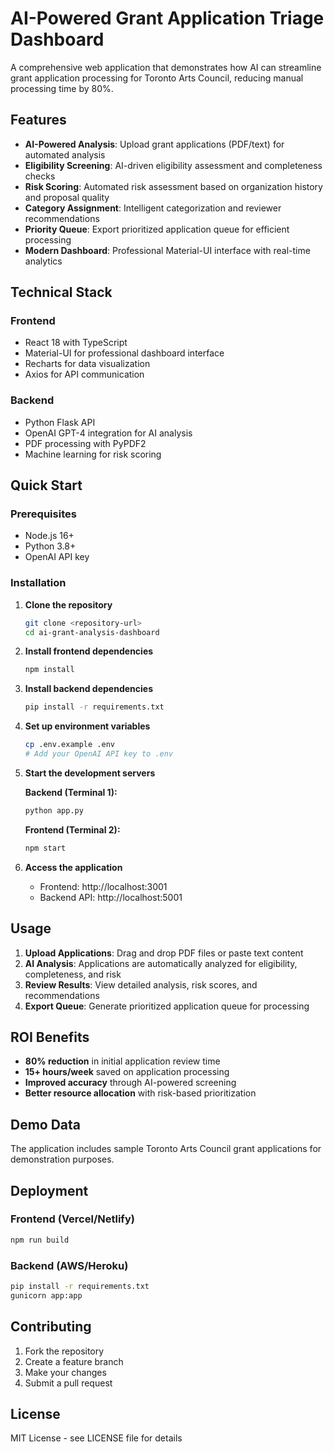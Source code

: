 # AI-Powered Grant Application Triage Dashboard

A comprehensive web application that demonstrates how AI can streamline grant application processing for Toronto Arts Council, reducing manual processing time by 80%.

## Features

- **AI-Powered Analysis**: Upload grant applications (PDF/text) for automated analysis
- **Eligibility Screening**: AI-driven eligibility assessment and completeness checks
- **Risk Scoring**: Automated risk assessment based on organization history and proposal quality
- **Category Assignment**: Intelligent categorization and reviewer recommendations
- **Priority Queue**: Export prioritized application queue for efficient processing
- **Modern Dashboard**: Professional Material-UI interface with real-time analytics

## Technical Stack

### Frontend

- React 18 with TypeScript
- Material-UI for professional dashboard interface
- Recharts for data visualization
- Axios for API communication

### Backend

- Python Flask API
- OpenAI GPT-4 integration for AI analysis
- PDF processing with PyPDF2
- Machine learning for risk scoring

## Quick Start

### Prerequisites

- Node.js 16+
- Python 3.8+
- OpenAI API key

### Installation

1. **Clone the repository**

   ```bash
   git clone <repository-url>
   cd ai-grant-analysis-dashboard
   ```

2. **Install frontend dependencies**

   ```bash
   npm install
   ```

3. **Install backend dependencies**

   ```bash
   pip install -r requirements.txt
   ```

4. **Set up environment variables**

   ```bash
   cp .env.example .env
   # Add your OpenAI API key to .env
   ```

5. **Start the development servers**

   **Backend (Terminal 1):**

   ```bash
   python app.py
   ```

   **Frontend (Terminal 2):**

   ```bash
   npm start
   ```

6. **Access the application**
   - Frontend: http://localhost:3001
   - Backend API: http://localhost:5001

## Usage

1. **Upload Applications**: Drag and drop PDF files or paste text content
2. **AI Analysis**: Applications are automatically analyzed for eligibility, completeness, and risk
3. **Review Results**: View detailed analysis, risk scores, and recommendations
4. **Export Queue**: Generate prioritized application queue for processing

## ROI Benefits

- **80% reduction** in initial application review time
- **15+ hours/week** saved on application processing
- **Improved accuracy** through AI-powered screening
- **Better resource allocation** with risk-based prioritization

## Demo Data

The application includes sample Toronto Arts Council grant applications for demonstration purposes.

## Deployment

### Frontend (Vercel/Netlify)

```bash
npm run build
```

### Backend (AWS/Heroku)

```bash
pip install -r requirements.txt
gunicorn app:app
```

## Contributing

1. Fork the repository
2. Create a feature branch
3. Make your changes
4. Submit a pull request

## License

MIT License - see LICENSE file for details
